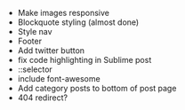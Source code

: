 - Make images responsive
- Blockquote styling (almost done)
- Style nav
- Footer
- Add twitter button
- fix code highlighting in Sublime post
- ::selector
- include font-awesome
- Add category posts to bottom of post page
- 404 redirect?
